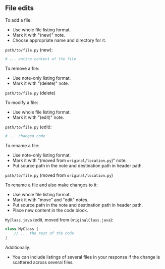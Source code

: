 ## File edits

To add a file:

- Use whole file listing format.
- Mark it with "(new)" note.
- Choose appropriate name and directory for it.

`path/to/file.py` (new):

```python
# ... entire content of the file
```

To remove a file:

- Use note-only listing format.
- Mark it with "(delete)" note.

`path/to/file.py` (delete)

To modify a file:

- Use whole file listing format.
- Mark it with "(edit)" note.

`path/to/file.py` (edit):

```python
# ... changed code
```

To rename a file:

- Use note-only listing format.
- Mark it with "(moved from `original/location.py`)" note.
- Put source path in the note and destination path in header path.

`path/to/file.py` (moved from `original/location.py`)

To rename a file and also make changes to it:

- Use whole file listing format.
- Mark it with "move" and "edit" notes.
- Put source path in the note and destination path in header path.
- Place new content in the code block.

`MyClass.java` (edit, moved from `OriginalClass.java`):

```java
class MyClass {
    // ... the rest of the code
}
```

Additionally:

- You can include listings of several files in your response if the change is scattered across several files.

